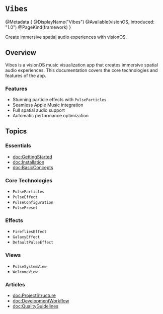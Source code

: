 # ``Vibes``

@Metadata {
    @DisplayName("Vibes")
    @Available(visionOS, introduced: "1.0")
    @PageKind(framework)
}

Create immersive spatial audio experiences with visionOS.

## Overview

Vibes is a visionOS music visualization app that creates immersive spatial audio experiences. 
This documentation covers the core technologies and features of the app.

### Features

- Stunning particle effects with ``PulseParticles``
- Seamless Apple Music integration
- Full spatial audio support
- Automatic performance optimization

## Topics

### Essentials

- <doc:GettingStarted>
- <doc:Installation>
- <doc:BasicConcepts>

### Core Technologies

- ``PulseParticles``
- ``PulseEffect``
- ``PulseConfiguration``
- ``PulsePreset``

### Effects

- ``FirefliesEffect``
- ``GalaxyEffect``
- ``DefaultPulseEffect``

### Views

- ``PulseSystemView``
- ``WelcomeView``

### Articles

- <doc:ProjectStructure>
- <doc:DevelopmentWorkflow>
- <doc:QualityGuidelines> 